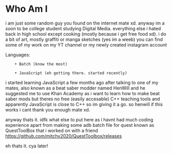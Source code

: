 # Who Am I

i am just some random guy you found on the internet mate xd. anyway im a *soon* to be college student studying Digital Media. everything else i hated back in high school except cooking (mostly because i get free food xd). i do a bit of art, mostly graffiti or manga sketches (yes im a weeb) you can find some of my work on my YT channel or my newly created instagram account

Languages:

        • Batch (know the most)

        • JavaScript (eh getting there. started recently)
       
       
i started learning JavaScript a few months ago after talking to one of my mates, also known as a beat saber modder named HenWill and he suggested me to use Khan Academy as i want to learn how to make beat saber mods but theres no free (easily accesable) C++ teaching tools and apparently JavaScript is close to C++ so im giving it a go. so henwill if this works i cant thank you enough mate xd.

anyway thats it. idfk what else to put here as i havnt had much coding experience apart from making some adb batch file for quest known as QuestToolBox that i worked on with a friend
https://github.com/mitchv2020/QuestToolbox/releases

eh thats it. cya later!
